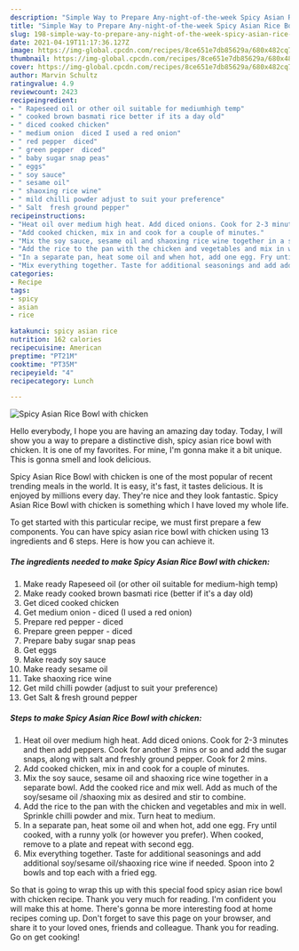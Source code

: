 ```yaml
---
description: "Simple Way to Prepare Any-night-of-the-week Spicy Asian Rice Bowl with chicken"
title: "Simple Way to Prepare Any-night-of-the-week Spicy Asian Rice Bowl with chicken"
slug: 198-simple-way-to-prepare-any-night-of-the-week-spicy-asian-rice-bowl-with-chicken
date: 2021-04-19T11:17:36.127Z
image: https://img-global.cpcdn.com/recipes/8ce651e7db85629a/680x482cq70/spicy-asian-rice-bowl-with-chicken-recipe-main-photo.jpg
thumbnail: https://img-global.cpcdn.com/recipes/8ce651e7db85629a/680x482cq70/spicy-asian-rice-bowl-with-chicken-recipe-main-photo.jpg
cover: https://img-global.cpcdn.com/recipes/8ce651e7db85629a/680x482cq70/spicy-asian-rice-bowl-with-chicken-recipe-main-photo.jpg
author: Marvin Schultz
ratingvalue: 4.9
reviewcount: 2423
recipeingredient:
- " Rapeseed oil or other oil suitable for mediumhigh temp"
- " cooked brown basmati rice better if its a day old"
- " diced cooked chicken"
- " medium onion  diced I used a red onion"
- " red pepper  diced"
- " green pepper  diced"
- " baby sugar snap peas"
- " eggs"
- " soy sauce"
- " sesame oil"
- " shaoxing rice wine"
- " mild chilli powder adjust to suit your preference"
- " Salt  fresh ground pepper"
recipeinstructions:
- "Heat oil over medium high heat. Add diced onions. Cook for 2-3 minutes and then add peppers. Cook for another 3 mins or so and add the sugar snaps, along with salt and freshly ground pepper. Cook for 2 mins."
- "Add cooked chicken, mix in and cook for a couple of minutes."
- "Mix the soy sauce, sesame oil and shaoxing rice wine together in a separate bowl. Add the cooked rice and mix well. Add as much of the soy/sesame oil /shaoxing mix as desired and stir to combine."
- "Add the rice to the pan with the chicken and vegetables and mix in well. Sprinkle chilli powder and mix. Turn heat to medium."
- "In a separate pan, heat some oil and when hot, add one egg. Fry until cooked, with a runny yolk (or however you prefer). When cooked, remove to a plate and repeat with second egg."
- "Mix everything together. Taste for additional seasonings and add additional soy/sesame oil/shaoxing rice wine if needed. Spoon into 2 bowls and top each with a fried egg."
categories:
- Recipe
tags:
- spicy
- asian
- rice

katakunci: spicy asian rice 
nutrition: 162 calories
recipecuisine: American
preptime: "PT21M"
cooktime: "PT35M"
recipeyield: "4"
recipecategory: Lunch

---
```



![Spicy Asian Rice Bowl with chicken](https://img-global.cpcdn.com/recipes/8ce651e7db85629a/680x482cq70/spicy-asian-rice-bowl-with-chicken-recipe-main-photo.jpg)

Hello everybody, I hope you are having an amazing day today. Today, I will show you a way to prepare a distinctive dish, spicy asian rice bowl with chicken. It is one of my favorites. For mine, I'm gonna make it a bit unique. This is gonna smell and look delicious.

Spicy Asian Rice Bowl with chicken is one of the most popular of recent trending meals in the world. It is easy, it's fast, it tastes delicious. It is enjoyed by millions every day. They're nice and they look fantastic. Spicy Asian Rice Bowl with chicken is something which I have loved my whole life.




To get started with this particular recipe, we must first prepare a few components. You can have spicy asian rice bowl with chicken using 13 ingredients and 6 steps. Here is how you can achieve it.

<!--inarticleads1-->

##### The ingredients needed to make Spicy Asian Rice Bowl with chicken:

1. Make ready  Rapeseed oil (or other oil suitable for medium-high temp)
1. Make ready  cooked brown basmati rice (better if it&#39;s a day old)
1. Get  diced cooked chicken
1. Get  medium onion - diced (I used a red onion)
1. Prepare  red pepper - diced
1. Prepare  green pepper - diced
1. Prepare  baby sugar snap peas
1. Get  eggs
1. Make ready  soy sauce
1. Make ready  sesame oil
1. Take  shaoxing rice wine
1. Get  mild chilli powder (adjust to suit your preference)
1. Get  Salt &amp; fresh ground pepper




<!--inarticleads2-->

##### Steps to make Spicy Asian Rice Bowl with chicken:

1. Heat oil over medium high heat. Add diced onions. Cook for 2-3 minutes and then add peppers. Cook for another 3 mins or so and add the sugar snaps, along with salt and freshly ground pepper. Cook for 2 mins.
1. Add cooked chicken, mix in and cook for a couple of minutes.
1. Mix the soy sauce, sesame oil and shaoxing rice wine together in a separate bowl. Add the cooked rice and mix well. Add as much of the soy/sesame oil /shaoxing mix as desired and stir to combine.
1. Add the rice to the pan with the chicken and vegetables and mix in well. Sprinkle chilli powder and mix. Turn heat to medium.
1. In a separate pan, heat some oil and when hot, add one egg. Fry until cooked, with a runny yolk (or however you prefer). When cooked, remove to a plate and repeat with second egg.
1. Mix everything together. Taste for additional seasonings and add additional soy/sesame oil/shaoxing rice wine if needed. Spoon into 2 bowls and top each with a fried egg.




So that is going to wrap this up with this special food spicy asian rice bowl with chicken recipe. Thank you very much for reading. I'm confident you will make this at home. There's gonna be more interesting food at home recipes coming up. Don't forget to save this page on your browser, and share it to your loved ones, friends and colleague. Thank you for reading. Go on get cooking!
